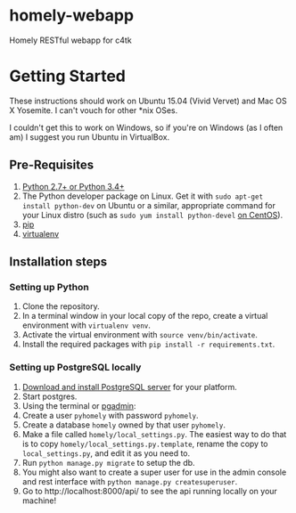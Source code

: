 # homely-webapp
Homely RESTful webapp for c4tk

# Getting Started

These instructions should work on Ubuntu 15.04 (Vivid Vervet) and Mac OS X Yosemite. I can't vouch for other \*nix OSes.

I couldn't get this to work on Windows, so if you're on Windows (as I often am) I suggest you run Ubuntu in VirtualBox.

## Pre-Requisites

1. [Python 2.7+ or Python 3.4+](https://www.python.org/downloads/)
1. The Python developer package on Linux. Get it with `sudo apt-get install python-dev` on Ubuntu or a similar, appropriate command for your Linux distro (such as `sudo yum install python-devel` [on CentOS](http://stackoverflow.com/questions/23541205/cant-install-python-dev-on-centos-6-5)).
1. [pip](http://pip.readthedocs.org/en/latest/installing/)
1. [virtualenv](http://docs.python-guide.org/en/latest/dev/virtualenvs/)

## Installation steps

### Setting up Python

1. Clone the repository.
1. In a terminal window in your local copy of the repo, create a virtual environment with `virtualenv venv`.
1. Activate the virtual environment with `source venv/bin/activate`.
1. Install the required packages with `pip install -r requirements.txt`.

### Setting up PostgreSQL locally

1. [Download and install PostgreSQL server](http://www.postgresql.org/download/) for your platform.
1. Start postgres.
1. Using the terminal or [pgadmin](http://www.pgadmin.org/):
  1. Create a user `pyhomely` with password `pyhomely`.
  1. Create a database `homely` owned by that user `pyhomely`.
1. Make a file called `homely/local_settings.py`. The easiest way to do that is to copy `homely/local_settings.py.template`, rename the copy to `local_settings.py`, and edit it as you need to.
1. Run `python manage.py migrate` to setup the db.
1. You might also want to create a super user for use in the admin console and rest interface with `python manage.py createsuperuser`.
1. Go to http://localhost:8000/api/ to see the api running locally on your machine!

